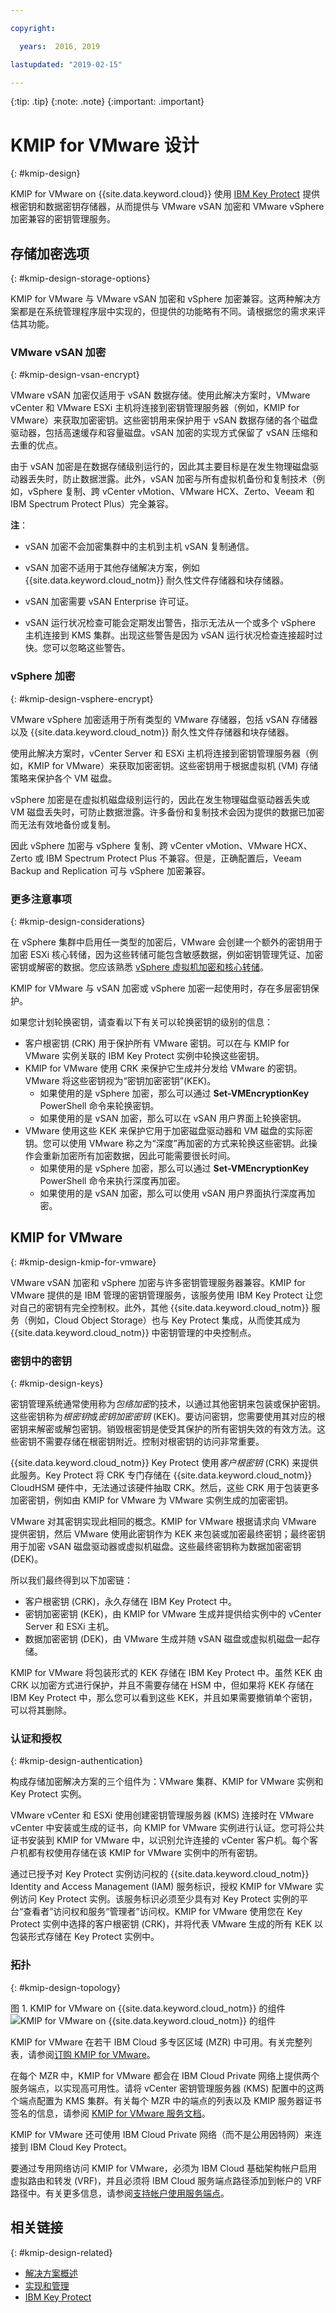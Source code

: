 ```yaml
---

copyright:

  years:  2016, 2019

lastupdated: "2019-02-15"

---
```


{:tip: .tip}
{:note: .note}
{:important: .important}

# KMIP for VMware 设计
{: #kmip-design}

KMIP for VMware on {{site.data.keyword.cloud}} 使用 [IBM Key Protect](/docs/services/key-protect?topic=key-protect-getting-started-tutorial) 提供根密钥和数据密钥存储器，从而提供与 VMware vSAN 加密和 VMware vSphere 加密兼容的密钥管理服务。

## 存储加密选项
{: #kmip-design-storage-options}

KMIP for VMware 与 VMware vSAN 加密和 vSphere 加密兼容。这两种解决方案都是在系统管理程序层中实现的，但提供的功能略有不同。请根据您的需求来评估其功能。

### VMware vSAN 加密
{: #kmip-design-vsan-encrypt}

VMware vSAN 加密仅适用于 vSAN 数据存储。使用此解决方案时，VMware vCenter 和 VMware ESXi 主机将连接到密钥管理服务器（例如，KMIP for VMware）来获取加密密钥。这些密钥用来保护用于 vSAN 数据存储的各个磁盘驱动器，包括高速缓存和容量磁盘。vSAN 加密的实现方式保留了 vSAN 压缩和去重的优点。

由于 vSAN 加密是在数据存储级别运行的，因此其主要目标是在发生物理磁盘驱动器丢失时，防止数据泄露。此外，vSAN 加密与所有虚拟机备份和复制技术（例如，vSphere 复制、跨 vCenter vMotion、VMware HCX、Zerto、Veeam 和 IBM Spectrum Protect Plus）完全兼容。

**注**：
* vSAN 加密不会加密集群中的主机到主机 vSAN 复制通信。
* vSAN 加密不适用于其他存储解决方案，例如 {{site.data.keyword.cloud_notm}} 耐久性文件存储器和块存储器。
* vSAN 加密需要 vSAN Enterprise 许可证。

* vSAN 运行状况检查可能会定期发出警告，指示无法从一个或多个 vSphere 主机连接到 KMS 集群。出现这些警告是因为 vSAN 运行状况检查连接超时过快。您可以忽略这些警告。

### vSphere 加密
{: #kmip-design-vsphere-encrypt}

VMware vSphere 加密适用于所有类型的 VMware 存储器，包括 vSAN 存储器以及 {{site.data.keyword.cloud_notm}} 耐久性文件存储器和块存储器。

使用此解决方案时，vCenter Server 和 ESXi 主机将连接到密钥管理服务器（例如，KMIP for VMware）来获取加密密钥。这些密钥用于根据虚拟机 (VM) 存储策略来保护各个 VM 磁盘。

vSphere 加密是在虚拟机磁盘级别运行的，因此在发生物理磁盘驱动器丢失或 VM 磁盘丢失时，可防止数据泄露。许多备份和复制技术会因为提供的数据已加密而无法有效地备份或复制。

因此 vSphere 加密与 vSphere 复制、跨 vCenter vMotion、VMware HCX、Zerto 或 IBM Spectrum Protect Plus 不兼容。但是，正确配置后，Veeam Backup and Replication 可与 vSphere 加密兼容。

### 更多注意事项
{: #kmip-design-considerations}

在 vSphere 集群中启用任一类型的加密后，VMware 会创建一个额外的密钥用于加密 ESXi 核心转储，因为这些转储可能包含敏感数据，例如密钥管理凭证、加密密钥或解密的数据。您应该熟悉 [vSphere 虚拟机加密和核心转储](https://docs.vmware.com/en/VMware-vSphere/6.5/com.vmware.vsphere.security.doc/GUID-63728E8B-810D-418B-B1AA-6A0A2F92AABE.html)。

KMIP for VMware 与 vSAN 加密或 vSphere 加密一起使用时，存在多层密钥保护。

如果您计划轮换密钥，请查看以下有关可以轮换密钥的级别的信息：
* 客户根密钥 (CRK) 用于保护所有 VMware 密钥。可以在与 KMIP for VMware 实例关联的 IBM Key Protect 实例中轮换这些密钥。
* KMIP for VMware 使用 CRK 来保护它生成并分发给 VMware 的密钥。VMware 将这些密钥视为“密钥加密密钥”(KEK)。
  * 如果使用的是 vSphere 加密，那么可以通过 **Set-VMEncryptionKey** PowerShell 命令来轮换密钥。
  * 如果使用的是 vSAN 加密，那么可以在 vSAN 用户界面上轮换密钥。
* VMware 使用这些 KEK 来保护它用于加密磁盘驱动器和 VM 磁盘的实际密钥。您可以使用 VMware 称之为“深度”再加密的方式来轮换这些密钥。此操作会重新加密所有加密数据，因此可能需要很长时间。
  * 如果使用的是 vSphere 加密，那么可以通过 **Set-VMEncryptionKey** PowerShell 命令来执行深度再加密。
  * 如果使用的是 vSAN 加密，那么可以使用 vSAN 用户界面执行深度再加密。

## KMIP for VMware
{: #kmip-design-kmip-for-vmware}

VMware vSAN 加密和 vSphere 加密与许多密钥管理服务器兼容。KMIP for VMware 提供的是 IBM 管理的密钥管理服务，该服务使用 IBM Key Protect 让您对自己的密钥有完全控制权。此外，其他 {{site.data.keyword.cloud_notm}} 服务（例如，Cloud Object Storage）也与 Key Protect 集成，从而使其成为 {{site.data.keyword.cloud_notm}} 中密钥管理的中央控制点。

### 密钥中的密钥
{: #kmip-design-keys}

密钥管理系统通常使用称为*包络加密*的技术，以通过其他密钥来包装或保护密钥。这些密钥称为*根密钥*或*密钥加密密钥* (KEK)。要访问密钥，您需要使用其对应的根密钥来解密或解包密钥。销毁根密钥是使受其保护的所有密钥失效的有效方法。这些密钥不需要存储在根密钥附近。控制对根密钥的访问非常重要。

{{site.data.keyword.cloud_notm}} Key Protect 使用*客户根密钥* (CRK) 来提供此服务。Key Protect 将 CRK 专门存储在 {{site.data.keyword.cloud_notm}} CloudHSM 硬件中，无法通过该硬件抽取 CRK。然后，这些 CRK 用于包装更多加密密钥，例如由 KMIP for VMware 为 VMware 实例生成的加密密钥。

VMware 对其密钥实现此相同的概念。KMIP for VMware 根据请求向 VMware 提供密钥，然后 VMware 使用此密钥作为 KEK 来包装或加密最终密钥；最终密钥用于加密 vSAN 磁盘驱动器或虚拟机磁盘。这些最终密钥称为数据加密密钥 (DEK)。

所以我们最终得到以下加密链：
* 客户根密钥 (CRK)，永久存储在 IBM Key Protect 中。
* 密钥加密密钥 (KEK)，由 KMIP for VMware 生成并提供给实例中的 vCenter Server 和 ESXi 主机。
* 数据加密密钥 (DEK)，由 VMware 生成并随 vSAN 磁盘或虚拟机磁盘一起存储。

KMIP for VMware 将包装形式的 KEK 存储在 IBM Key Protect 中。虽然 KEK 由 CRK 以加密方式进行保护，并且不需要存储在 HSM 中，但如果将 KEK 存储在 IBM Key Protect 中，那么您可以看到这些 KEK，并且如果需要撤销单个密钥，可以将其删除。

### 认证和授权
{: #kmip-design-authentication}

构成存储加密解决方案的三个组件为：VMware 集群、KMIP for VMware 实例和 Key Protect 实例。

VMware vCenter 和 ESXi 使用创建密钥管理服务器 (KMS) 连接时在 VMware vCenter 中安装或生成的证书，向 KMIP for VMware 实例进行认证。您可将公共证书安装到 KMIP for VMware 中，以识别允许连接的 vCenter 客户机。每个客户机都有权使用存储在该 KMIP for VMware 实例中的所有密钥。

通过已授予对 Key Protect 实例访问权的 {{site.data.keyword.cloud_notm}} Identity and Access Management (IAM) 服务标识，授权 KMIP for VMware 实例访问 Key Protect 实例。该服务标识必须至少具有对 Key Protect 实例的平台“查看者”访问权和服务“管理者”访问权。KMIP for VMware 使用您在 Key Protect 实例中选择的客户根密钥 (CRK)，并将代表 VMware 生成的所有 KEK 以包装形式存储在 Key Protect 实例中。

### 拓扑
{: #kmip-design-topology}

图 1. KMIP for VMware on {{site.data.keyword.cloud_notm}} 的组件
![KMIP for VMware on {{site.data.keyword.cloud_notm}} 的组件](kmip-key-protect.svg "此解决方案使用存储在 IBM Key Protect 中的根密钥来支持 VMware vSphere 加密和 vSAN 加密。")

KMIP for VMware 在若干 IBM Cloud 多专区区域 (MZR) 中可用。有关完整列表，请参阅[订购 KMIP for VMware](/docs/services/vmwaresolutions/services?topic=vmware-solutions-kmip_standalone_ordering)。

在每个 MZR 中，KMIP for VMware 都会在 IBM Cloud Private 网络上提供两个服务端点，以实现高可用性。请将 vCenter 密钥管理服务器 (KMS) 配置中的这两个端点配置为 KMS 集群。有关每个 MZR 中的端点的列表以及 KMIP 服务器证书签名的信息，请参阅 [KMIP for VMware 服务文档](/docs/services/vmwaresolutions/services?topic=vmware-solutions-kmip_standalone_ordering)。

KMIP for VMware 还可使用 IBM Cloud Private 网络（而不是公用因特网）来连接到 IBM Cloud Key Protect。

要通过专用网络访问 KMIP for VMware，必须为 IBM Cloud 基础架构帐户启用虚拟路由和转发 (VRF)，并且必须将 IBM Cloud 服务端点路径添加到帐户的 VRF 路径中。有关更多信息，请参阅[支持帐户使用服务端点](/docs/services/service-endpoint?topic=services/service-endpoint-getting-started#cs_cli_install_steps)。

## 相关链接
{: #kmip-design-related}

* [解决方案概述](/docs/services/vmwaresolutions/archiref/kmip?topic=vmware-solutions-kmip-overview)
* [实现和管理](/docs/services/vmwaresolutions/archiref/kmip?topic=vmware-solutions-kmip-implementation)
* [IBM Key Protect](/docs/services/key-protect?topic=key-protect-getting-started-tutorial)
